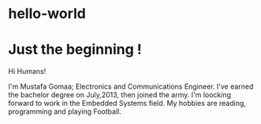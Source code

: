 # hello-world
Just the beginning !
======================
Hi Humans!

I'm Mustafa Gomaa; Electronics and Communications Engineer. I've earned the bachelor degree on July,2013, then joined the army.
I'm loocking forward to work in the Embedded Systems field. My hobbies are reading, programming and playing Football.
